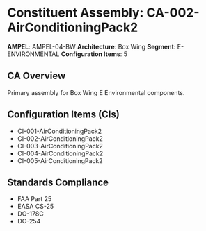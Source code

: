 # Constituent Assembly: CA-002-AirConditioningPack2

**AMPEL**: AMPEL-04-BW
**Architecture**: Box Wing
**Segment**: E-ENVIRONMENTAL
**Configuration Items**: 5

## CA Overview
Primary assembly for Box Wing E Environmental components.

## Configuration Items (CIs)
- CI-001-AirConditioningPack2
- CI-002-AirConditioningPack2
- CI-003-AirConditioningPack2
- CI-004-AirConditioningPack2
- CI-005-AirConditioningPack2

## Standards Compliance
- FAA Part 25
- EASA CS-25
- DO-178C
- DO-254
